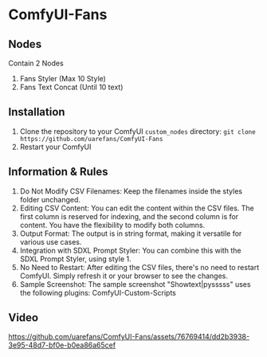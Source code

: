 # ComfyUI-Fans

## Nodes
Contain 2 Nodes
  1. Fans Styler (Max 10 Style)
  2. Fans Text Concat (Until 10 text)

## Installation
  1. Clone the repository to your ComfyUI `custom_nodes` directory: `git clone https://github.com/uarefans/ComfyUI-Fans`
  2. Restart your ComfyUI

## Information & Rules
  1. Do Not Modify CSV Filenames: Keep the filenames inside the styles folder unchanged.
  2. Editing CSV Content: You can edit the content within the CSV files. The first column is reserved for indexing, and the second column is for content. You have the flexibility to modify both columns.
  3. Output Format: The output is in string format, making it versatile for various use cases.
  4. Integration with SDXL Prompt Styler: You can combine this with the SDXL Prompt Styler, using style 1.
  5. No Need to Restart: After editing the CSV files, there's no need to restart ComfyUI. Simply refresh it or your browser to see the changes.
  6. Sample Screenshot: The sample screenshot "Showtext|pysssss" uses the following plugins: ComfyUI-Custom-Scripts

## Video
  https://github.com/uarefans/ComfyUI-Fans/assets/76769414/dd2b3938-3e95-48d7-bf0e-b0ea86a65cef
